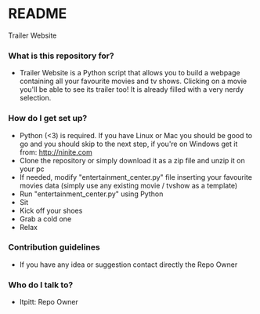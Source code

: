# README #

Trailer Website

### What is this repository for? ###

* Trailer Website is a Python script that allows you to build a webpage containing all your favourite movies and tv shows. Clicking on a movie you'll be able to see its trailer too! It is already filled with a very nerdy selection.

### How do I get set up? ###

* Python (<3) is required. If you have Linux or Mac you should be good to go and you should skip to the next step, if you're on Windows get it from: http://ninite.com
* Clone the repository or simply download it as a zip file and unzip it on your pc
* If needed, modify "entertainment_center.py" file inserting your favourite movies data (simply use any existing movie / tvshow as a template)
* Run "entertainment_center.py" using Python
* Sit
* Kick off your shoes
* Grab a cold one
* Relax

### Contribution guidelines ###

* If you have any idea or suggestion contact directly the Repo Owner

### Who do I talk to? ###

* ltpitt: Repo Owner
